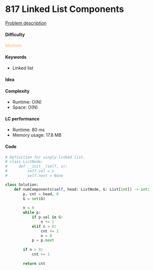817 Linked List Components 
=======================
[Problem description](https://leetcode.com/problems/linked-list-components/)

#### Difficulty
<span style="color:#FABC60">Medium</span>

#### Keywords
- Linked list
  
#### Idea

#### Complexity
- Runtime: O(N)
- Space: O(N)
  
#### LC performance
- Runtime: 80 ms
- Memory usage: 17.8 MB

#### Code
```python
# Definition for singly-linked list.
# class ListNode:
#     def __init__(self, x):
#         self.val = x
#         self.next = None

class Solution:
    def numComponents(self, head: ListNode, G: List[int]) -> int:
        p, cnt = head, 0
        G = set(G)
        
        n = 0
        while p:
            if p.val in G:
                n += 1
            elif n > 0:
                cnt += 1
                n = 0
            p = p.next 
        
        if n > 0:
            cnt += 1
        
        return cnt
```